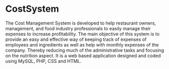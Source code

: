# CostSystem
The Cost Management System is developed to help restaurant owners, management, and food industry professionals to easily manage their expenses to increase profitability. The main objective of this system is to provide an easy and effective way of keeping track of expenses of employees and ingredients as well as help with monthly expenses of the company. Thereby reducing much of the administrative tasks and focusing on the nutrition aspect. It is a web based application designed and coded using MySQL, PHP, CSS and HTML.
